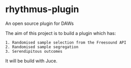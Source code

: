 # rhythmus-plugin

An open source plugin for DAWs

The aim of this project is to build a plugin which has:

	1. Randomised sample selection from the Freesound API
	2. Randomised sample segregation
	3. Serendipitous outcomes

It will be build with Juce.
